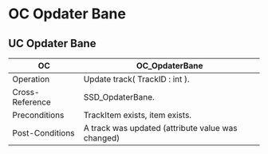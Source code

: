 # OC Opdater Bane
## UC Opdater Bane
|OC|OC_OpdaterBane
|----|----|
|Operation|Update track( TrackID : int ).
Cross-Reference| SSD_OpdaterBane.
Preconditions| TrackItem exists, item exists.
Post-Conditions| A track was updated (attribute value was changed)